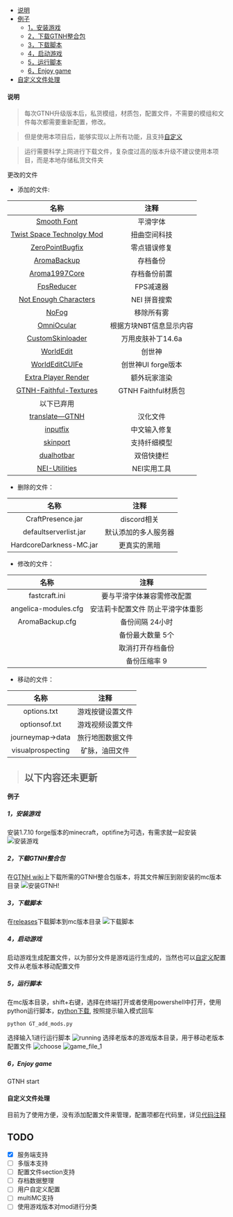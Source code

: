 - [说明](#说明)
- [例子](#例子)
  - [1，安装游戏](#1安装游戏)
  - [2，下载GTNH整合包](#2下载gtnh整合包)
  - [3，下载脚本](#3下载脚本)
  - [4，启动游戏](#4启动游戏)
  - [5，运行脚本](#5运行脚本)
  - [6，Enjoy game](#6enjoy-game)
- [自定义文件处理](#自定义文件处理)

#### 说明
> 每次GTNH升级版本后，私货模组，材质包，配置文件，不需要的模组和文件每次都需要重新配置，修改。
 
> 但是使用本项目后，能够实现以上所有功能，且支持[自定义](#自定义文件处理)

> 运行需要科学上网进行下载文件，复杂度过高的版本升级不建议使用本项目，而是本地存储私货文件夹

更改的文件
- 添加的文件:

|                                                         名称                                                          |          注释           |
| :-------------------------------------------------------------------------------------------------------------------: | :---------------------: |
|                                  [Smooth Font](https://www.mcmod.cn/class/1086.html)                                  |        平滑字体         |
|                          [Twist Space Technolgy Mod](https://www.mcmod.cn/class/12969.html)                           |      扭曲空间科技       |
| [ZeroPointBugfix](https://github.com/wohaopa/ZeroPointServerBugfix/releases/download/0.6.3/ZeroPointBugfix-0.6.3.jar) |      零点错误修复       |
|                                  [AromaBackup](https://www.mcmod.cn/class/1140.html)                                  |        存档备份         |
|                                 [Aroma1997Core](https://www.mcmod.cn/class/919.html)                                  |      存档备份前置       |
|                                  [FpsReducer](https://www.mcmod.cn/class/1815.html)                                   |        FPS减速器        |
|                             [Not Enough Characters](https://www.mcmod.cn/class/2198.html)                             |      NEI 拼音搜索       |
|                                     [NoFog](https://www.mcmod.cn/class/1820.html)                                     |       移除所有雾        |
|                                  [OmniOcular](https://www.mcmod.cn/class/1016.html)                                   | 根据方块NBT信息显示内容 |
|                                [CustomSkinloader](https://www.mcmod.cn/class/883.html)                                |    万用皮肤补丁14.6a    |
|                                   [WorldEdit](https://www.mcmod.cn/class/609.html)                                    |         创世神          |
|                                 [WorldEditCUIFe](https://www.mcmod.cn/class/612.html)                                 |   创世神UI forge版本    |
|                              [Extra Player Render](https://www.mcmod.cn/class/3123.html)                              |      额外玩家渲染       |
|                 [GTNH-Faithful-Textures](https://github.com/Ethryan/GTNH-Faithful-Textures/releases)                  |   GTNH Faithful材质包   |
|                                                      以下已弃用                                                       |                         |
|                       [translate—GTNH](https://github.com/Kiwi233/Translation-of-GTNH/releases)                       |        汉化文件         |
|                                    [inputfix](https://www.mcmod.cn/class/43.html)                                     |      中文输入修复       |
|                                   [skinport](https://www.mcmod.cn/class/2700.html)                                    |      支持纤细模型       |
|                                  [dualhotbar](https://www.mcmod.cn/class/6392.html)                                   |       双倍快捷栏        |
|                           [NEI-Utilities](https://github.com/RealSilverMoon/NEI-Utilities)                            |       NEI实用工具       |

- 删除的文件：

|          名称           |         注释         |
| :---------------------: | :------------------: |
|    CraftPresence.jar    |     discord相关      |
|  defaultserverlist.jar  | 默认添加的多人服务器 |
| HardcoreDarkness-MC.jar |     更真实的黑暗     |

- 修改的文件：

|         名称         |               注释                |
| :------------------: | :-------------------------------: |
|    fastcraft.ini     |    要与平滑字体兼容需修改配置     |
| angelica-modules.cfg | 安洁莉卡配置文件 防止平滑字体重影 |
|   AromaBackup.cfg    |          备份间隔 24小时          |
|                      |         备份最大数量 5个          |
|                      |         取消打开存档备份          |
|                      |           备份压缩率 9            |

- 移动的文件：

|       名称        |       注释       |
| :---------------: | :--------------: |
|    options.txt    | 游戏按键设置文件 |
|   optionsof.txt   | 游戏视频设置文件 |
| journeymap->data  | 旅行地图数据文件 |
| visualprospecting |  矿脉，油田文件  |

> ## 以下内容还未更新


#### 例子
##### 1，安装游戏
安装1.7.10 forge版本的minecraft，optifine为可选，有需求就一起安装
![安装游戏](./example/install_1_7_10_forge.png)
##### 2，下载GTNH整合包
在[GTNH wiki](https://gtnh.huijiwiki.com/wiki/%E9%A6%96%E9%A1%B5)上下载所需的GTNH整合包版本，将其文件解压到刚安装的mc版本目录
![安装GTNH!](./example/install_GTNH.png)
##### 3，下载脚本
在[releases](https://github.com/Amber-siley/GTNH_add_mod_script/releases)下载脚本到mc版本目录
![下载脚本](./example/download_script.png)
##### 4，启动游戏
启动游戏生成配置文件，以为部分文件是游戏运行生成的，当然也可以[自定义](#自定义文件处理)配置文件从老版本移动配置文件
##### 5，运行脚本
在mc版本目录，shift+右键，选择在终端打开或者使用powershell中打开，使用python运行脚本，[python下载](https://www.python.org/downloads/), 按照提示输入模式回车
```
python GT_add_mods.py
```
选择输入1进行运行脚本
![running](./example/running_script.png)
选择老版本的游戏版本目录，用于移动老版本配置文件
![choose](./example/choose.png)
![game_file_1](./example/game_files.png)
##### 6，Enjoy game
GTNH start
#### 自定义文件处理
目前为了使用方便，没有添加配置文件来管理，配置项都在代码里，详见[代码注释](./GT_add_mods.py)

## TODO
- [x] 服务端支持
- [ ] 多版本支持
- [ ] 配置文件section支持
- [ ] 存档数据整理
- [ ] 用户自定义配置
- [ ] multiMC支持
- [ ] 使用游戏版本对mod进行分类